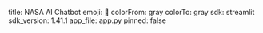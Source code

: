 title: NASA AI Chatbot
emoji: 🐠
colorFrom: gray
colorTo: gray
sdk: streamlit
sdk_version: 1.41.1
app_file: app.py
pinned: false
